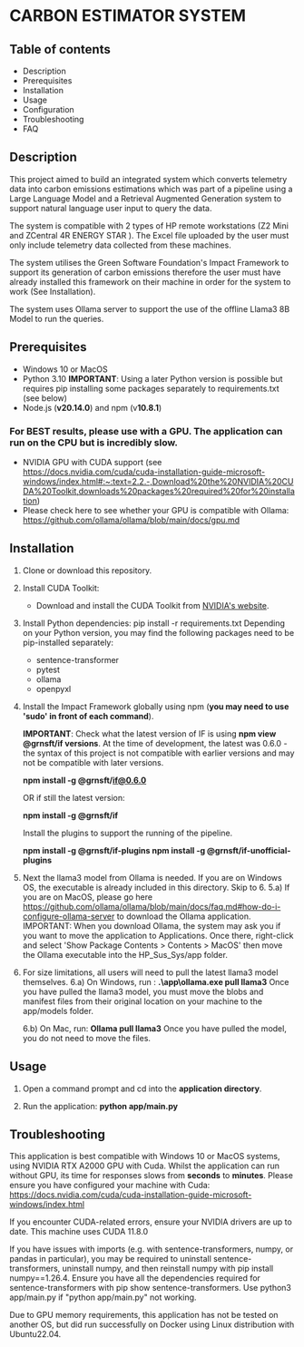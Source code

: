 # CARBON ESTIMATOR SYSTEM

##  Table of contents

- Description
- Prerequisites
- Installation
- Usage
- Configuration
- Troubleshooting
- FAQ

## Description
This project aimed to build an integrated system which converts telemetry data into carbon emissions estimations which was part of a pipeline using a Large Language Model and a Retrieval Augmented Generation system to support natural language user input to query the data. 

The system is compatible with 2 types of HP remote workstations (Z2 Mini and ZCentral 4R ENERGY STAR ). The Excel file uploaded by the user must only include telemetry data collected from these machines.

The system utilises the Green Software Foundation's Impact Framework to support its generation of carbon emissions therefore the user must have already installed this framework on their machine in order for the system to work (See Installation).

The system uses Ollama server to support the use of the offline Llama3 8B Model to run the queries.

## Prerequisites
- Windows 10 or MacOS
- Python 3.10 
 **IMPORTANT**: Using a later Python version is possible but requires pip installing some packages separately to requirements.txt (see below)
- Node.js (**v20.14.0**) and npm (v**10.8.1**)

### For BEST results, please use with a GPU. The application can run on the CPU but is incredibly slow.
- NVIDIA GPU with CUDA support (see https://docs.nvidia.com/cuda/cuda-installation-guide-microsoft-windows/index.html#:~:text=2.2.-,Download%20the%20NVIDIA%20CUDA%20Toolkit,downloads%20packages%20required%20for%20installation)
- Please check here to see whether your GPU is compatible with Ollama:  https://github.com/ollama/ollama/blob/main/docs/gpu.md

## Installation
1. Clone or download this repository.


2. Install CUDA Toolkit:
   - Download and install the CUDA Toolkit from [NVIDIA's website](https://developer.nvidia.com/cuda-downloads).


3. Install Python dependencies: 
   pip install -r requirements.txt 
   Depending on your Python version, you may find the following packages need to be pip-installed separately:
   - sentence-transformer
   - pytest
   - ollama
   - openpyxl 

5. Install the Impact Framework globally using npm (**you may need to use 'sudo' in front of each command**).

   **IMPORTANT**: Check what the latest version of IF is using **npm view @grnsft/if versions**. At the time of development, the latest was 0.6.0 - the syntax of this project is not compatible with earlier versions and may not be compatible with later versions.
   
   **npm install -g @grnsft/if@0.6.0**
   
   OR if still the latest version:
   
   **npm install -g @grnsft/if** 
   
   
   Install the plugins to support the running of the pipeline.
   
   **npm install -g @grnsft/if-plugins
   npm install -g @grnsft/if-unofficial-plugins**


5. Next the llama3 model from Ollama is needed. If you are on Windows OS, the executable is already included in this directory. Skip to 6.
   5.a) If you are on MacOS, please go here https://github.com/ollama/ollama/blob/main/docs/faq.md#how-do-i-configure-ollama-server to download the Ollama application.
   IMPORTANT: When you download Ollama, the system may ask you if you want to move the application to Applications. Once there, right-click and select 'Show Package Contents > Contents > MacOS' then move the Ollama executable into    the HP_Sus_Sys/app folder.
 

6. For size limitations, all users will need to pull the latest llama3 model themselves. 
   6.a) On Windows, run :
     **.\app\ollama.exe pull llama3**
    Once you have pulled the llama3 model, you must move the blobs and manifest files from their original location on your machine to the app/models folder.
   
   6.b) On Mac, run:
   **Ollama pull llama3**
   Once you have pulled the model, you do not need to move the files.



## Usage

1. Open a command prompt and cd into the **application directory**.

2. Run the application: **python app/main.py** 



## Troubleshooting

This application is best compatible with Windows 10 or MacOS systems, using NVIDIA RTX A2000 GPU with Cuda. Whilst the application can run without GPU, its time for responses slows from **seconds** to **minutes**. Please ensure you have configured your machine with Cuda: https://docs.nvidia.com/cuda/cuda-installation-guide-microsoft-windows/index.html

If you encounter CUDA-related errors, ensure your NVIDIA drivers are up to date. This machine uses CUDA 11.8.0

If you have issues with imports (e.g. with sentence-transformers, numpy, or pandas in particular), you may be required to uninstall sentence-transformers, uninstall numpy, and then reinstall numpy with pip install numpy==1.26.4. Ensure you have all the dependencies required for sentence-transformers with pip show sentence-transformers. Use python3 app/main.py if "python app/main.py" not working. 

Due to GPU memory requirements, this application has not be tested on another OS, but did run successfully on Docker using Linux distribution with Ubuntu22.04. 
